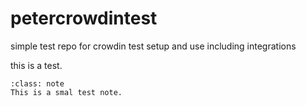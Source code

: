 # petercrowdintest
simple test repo for crowdin test setup and use including integrations

this is a test.

```[admonition} This is a test note
:class: note
This is a smal test note.

```
